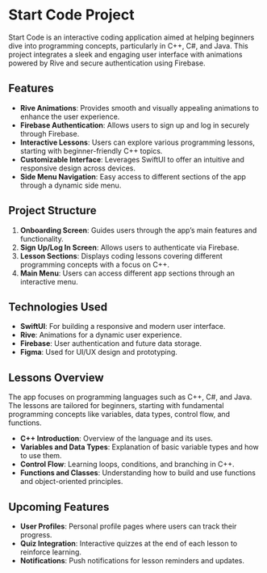 # Start Code Project

Start Code is an interactive coding application aimed at helping beginners dive into programming concepts, particularly in C++, C#, and Java. This project integrates a sleek and engaging user interface with animations powered by Rive and secure authentication using Firebase.

## Features

- **Rive Animations**: Provides smooth and visually appealing animations to enhance the user experience.
- **Firebase Authentication**: Allows users to sign up and log in securely through Firebase.
- **Interactive Lessons**: Users can explore various programming lessons, starting with beginner-friendly C++ topics.
- **Customizable Interface**: Leverages SwiftUI to offer an intuitive and responsive design across devices.
- **Side Menu Navigation**: Easy access to different sections of the app through a dynamic side menu.

## Project Structure

1. **Onboarding Screen**: Guides users through the app’s main features and functionality.
2. **Sign Up/Log In Screen**: Allows users to authenticate via Firebase.
3. **Lesson Sections**: Displays coding lessons covering different programming concepts with a focus on C++.
4. **Main Menu**: Users can access different app sections through an interactive menu.

## Technologies Used

- **SwiftUI**: For building a responsive and modern user interface.
- **Rive**: Animations for a dynamic user experience.
- **Firebase**: User authentication and future data storage.
- **Figma**: Used for UI/UX design and prototyping.

## Lessons Overview

The app focuses on programming languages such as C++, C#, and Java. The lessons are tailored for beginners, starting with fundamental programming concepts like variables, data types, control flow, and functions.

- **C++ Introduction**: Overview of the language and its uses.
- **Variables and Data Types**: Explanation of basic variable types and how to use them.
- **Control Flow**: Learning loops, conditions, and branching in C++.
- **Functions and Classes**: Understanding how to build and use functions and object-oriented principles.

## Upcoming Features

- **User Profiles**: Personal profile pages where users can track their progress.
- **Quiz Integration**: Interactive quizzes at the end of each lesson to reinforce learning.
- **Notifications**: Push notifications for lesson reminders and updates.
